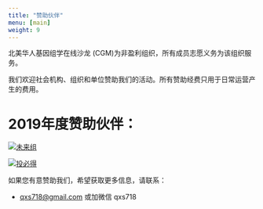 ```yaml
---
title: "赞助伙伴"
menu: [main]
weight: 9
---
```


北美华人基因组学在线沙龙 (CGM)为非盈利组织，所有成员志愿义务为该组织服务。

我们欢迎社会机构、组织和单位赞助我们的活动。所有赞助经费只用于日常运营产生的费用。



# 2019年度赞助伙伴：

[![未来组](https://www.nextomics.cn/wp-content/uploads/2018/05/no-logo.png)](https://www.nextomics.cn/en/)

[![投必得](https://i.imgur.com/KpG4Ujg.png?2)](https://www.topeditsci.com)


如果您有意赞助我们，希望获取更多信息，请联系：
* qxs718@gmail.com 或加微信 qxs718
